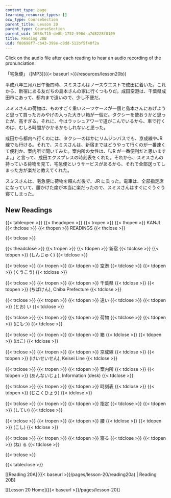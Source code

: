 ```yaml
---
content_type: page
learning_resource_types: []
ocw_type: CourseSection
parent_title: Lesson 20
parent_type: CourseSection
parent_uid: 1658c715-de8b-1752-598d-a7d8228f0109
title: Reading 20B
uid: f88698f7-cb43-399e-c0dd-512bf5f40f2a
---
```


Click on the audio file after each reading to hear an audio recording of the pronunciation.

「宅急便」 ([MP3]({{< baseurl >}}/resources/lesson20b))

平成八年三月八日午後四時、スミスさんはノースウエストで成田に着いた。これから、新宿にある友だちの島本さんの家に行くつもりだ。成田空港は、千葉県成田市にあって、都内まで遠いので、少し不便だ。

スミスさんの荷物は、ものすごく重いスーツケースが一個と島本さんにあげようと思って買ったおみやげの入った大きい箱が一個だ。タクシーを使おうかと思ったが、高すぎる。それに、今はラッシュアワーで道がこんでいるから、車で行くのは、むしろ時間がかかるかもしれないと思った。

成田から都内へ行くのには、タクシーのほかにリムジンバスでも、京成線やJR線でも行ける。それで、スミスさんは、新宿まではどうやって行くのが一番速くて便利か、案内所で聞いてみた。案内所の女性は、「JR が一番便利だと思いますよ。」と言って、成田エクスプレスの時刻表をくれた。それから、スミスさんの持っている荷物を見て、宅急便というサービスがあるから、それで全部送ってしまった方が楽だと教えてくれた。

スミスさんは、宅急便に荷物を頼んだ後で、JR に乗った。電車は、全部指定席になっていて、腰かけた席が本当に楽だったので、スミスさんはすぐにぐうぐう寝てしまった。

New Readings
------------

{{< tableopen >}}
{{< theadopen >}}
{{< tropen >}}
{{< thopen >}}
KANJI
{{< thclose >}}
{{< thopen >}}
READINGS
{{< thclose >}}

{{< trclose >}}

{{< theadclose >}}
{{< tropen >}}
{{< tdopen >}}
新宿
{{< tdclose >}}
{{< tdopen >}}
(しんじゅく)
{{< tdclose >}}

{{< trclose >}}
{{< tropen >}}
{{< tdopen >}}
空港
{{< tdclose >}}
{{< tdopen >}}
(くうこう)
{{< tdclose >}}

{{< trclose >}}
{{< tropen >}}
{{< tdopen >}}
千葉県
{{< tdclose >}}
{{< tdopen >}}
(ちばけん), Chiba Prefecture
{{< tdclose >}}

{{< trclose >}}
{{< tropen >}}
{{< tdopen >}}
遠い
{{< tdclose >}}
{{< tdopen >}}
(とお) い
{{< tdclose >}}

{{< trclose >}}
{{< tropen >}}
{{< tdopen >}}
荷物
{{< tdclose >}}
{{< tdopen >}}
(にもつ)
{{< tdclose >}}

{{< trclose >}}
{{< tropen >}}
{{< tdopen >}}
箱
{{< tdclose >}}
{{< tdopen >}}
(はこ)
{{< tdclose >}}

{{< trclose >}}
{{< tropen >}}
{{< tdopen >}}
京成線
{{< tdclose >}}
{{< tdopen >}}
(けいせいせん), Keisei Line
{{< tdclose >}}

{{< trclose >}}
{{< tropen >}}
{{< tdopen >}}
案内所
{{< tdclose >}}
{{< tdopen >}}
(あんないじょ), Information (desk)
{{< tdclose >}}

{{< trclose >}}
{{< tropen >}}
{{< tdopen >}}
時刻表
{{< tdclose >}}
{{< tdopen >}}
(じこくひょう)
{{< tdclose >}}

{{< trclose >}}
{{< tropen >}}
{{< tdopen >}}
指定
{{< tdclose >}}
{{< tdopen >}}
(してい)
{{< tdclose >}}

{{< trclose >}}
{{< tropen >}}
{{< tdopen >}}
腰
{{< tdclose >}}
{{< tdopen >}}
(こし)
{{< tdclose >}}

{{< trclose >}}
{{< tropen >}}
{{< tdopen >}}
寝る
{{< tdclose >}}
{{< tdopen >}}
(ね) る
{{< tdclose >}}

{{< trclose >}}

{{< tableclose >}}

\[[Reading 20A]({{< baseurl >}}/pages/lesson-20/reading20a) | Reading 20B\]

\[[Lesson 20 Home]({{< baseurl >}}/pages/lesson-20)\]